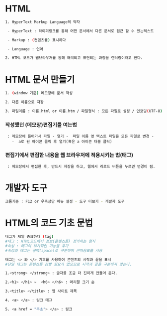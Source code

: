 # HTML

```bash
1. HyperText Markup Language의 약자

 - HyperText : 하이퍼링크를 통해 어떤 문서에서 다른 문서로 접근 할 수 있는텍스트

 - Markup : (컨텐츠를) 표시하다

 - Language : 언어

2. HTML 코드가 웹브라우저를 통해 해석되고 표현되는 과정을 렌터링이라고 한다.
```

# HTML 문서 만들기

```bash
1. (window 기준) 메모장에 문서 작성

2. 다른 이름으로 저장

3. 파일이름 : 이름.html or 이름.htm / 파일형식 : 모든 파일로 설정 / 인코딩(UTF-8)
```

### 작성했던 (메모장)편집기를 여는법

     : 메모장에 들어가서 파일 - 열기 -  파일 이름 옆 텍스트 파일을 모든 파일로 변경 -
       -  a로 된 아이콘 클릭 후 열기(혹은 a 아이콘 더블 클릭)

### 편집기에서 편집한 내용을 웹 브라우저에 적용시키는 법(태그)

     : 메모장에서 편집한 후, 반드시 저장을 하고, 웹에서 리로드 버튼을 누르면 변경이 됨.

# 개발자 도구

```bash
크롬기준 : F12 or 우측상단 메뉴 설정 - 도구 더보기 - 개발자 도구
```

# HTML의 코드 기초 문법

```bash
태그가 제일 중요하다 (tag)
#태그 : HTML코드에서 정보(콘텐츠를) 정의하는 형식
#속성 : 태그의 부가적인 기능을 추가
#속성과 태그는 공백(space)로 구분하며 큰따옴표를 사용

태그는 <> 와 </> 기호를 사용하여 콘텐츠의 시작과 끝을 표시
#단일 태그는 콘텐츠를 감쌀 필요가 없으므로 시작과 끝을 구분하지 않는다.

1.<strong> </strong> : 글자를 조금 더 진하게 만들어 준다.

2.<h1> </h1> ~  <h6> </h6> : 머리말 크기 순

3.<title> </title> : 웹 사이트 제목

4. <a> </a> : 링크 태그

5. <a href = "주소"> </a> : 링크
```
